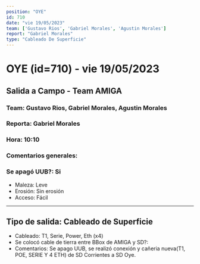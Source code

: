 ```yaml
---
position: "OYE"
id: 710
date: "vie 19/05/2023"
team: ['Gustavo Rios', 'Gabriel Morales', 'Agustin Morales']
report: "Gabriel Morales"
type: "Cableado De Superficie"
---
```


# OYE (id=710) - vie 19/05/2023
## Salida a Campo - Team AMIGA
### Team: Gustavo Rios, Gabriel Morales, Agustin Morales
### Reporta: Gabriel Morales
### Hora: 10:10
### Comentarios generales: 
### Se apagó UUB?: Si 
- Maleza: Leve
- Erosión: Sin erosión
- Acceso: Fácil
---------
## Tipo de salida: Cableado de Superficie
   - Cableado: T1, Serie, Power, Eth (x4)
   - Se colocó cable de tierra entre BBox de AMIGA y SD?: 
   - Comentarios: Se apago UUB, se realizó conexión y cañeria nueva(T1, POE, SERIE Y 4 ETH) de SD Corrientes a SD Oye.
